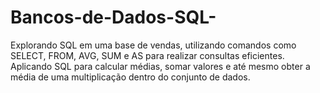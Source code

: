 # Bancos-de-Dados-SQL-
Explorando SQL em uma base de vendas, utilizando comandos como SELECT, FROM, AVG, SUM e AS para realizar consultas eficientes. Aplicando SQL para calcular médias, somar valores e até mesmo obter a média de uma multiplicação dentro do conjunto de dados.
